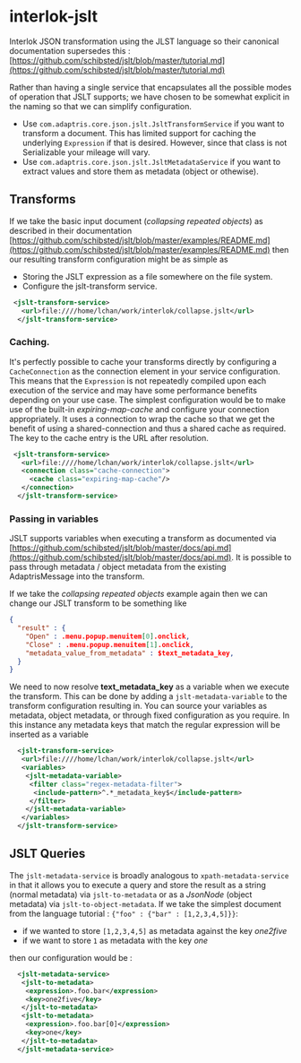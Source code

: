 # interlok-jslt

Interlok JSON transformation using the JLST language so their canonical documentation supersedes this : [https://github.com/schibsted/jslt/blob/master/tutorial.md](https://github.com/schibsted/jslt/blob/master/tutorial.md)

Rather than having a single service that encapsulates all the possible modes of operation that JSLT supports; we have chosen to be somewhat explicit in the naming so that we can simplify configuration.

- Use `com.adaptris.core.json.jslt.JsltTransformService` if you want to transform a document. This has limited support for caching the underlying `Expression` if that is desired. However, since that class is not Serializable your mileage will vary.
- Use `com.adaptris.core.json.jslt.JsltMetadataService` if you want to extract values and store them as metadata (object or othewise).

 ## Transforms

 If we take the basic input document (_collapsing repeated objects_) as described in their documentation [https://github.com/schibsted/jslt/blob/master/examples/README.md](https://github.com/schibsted/jslt/blob/master/examples/README.md) then our resulting transform configuration might be as simple as

 - Storing the JSLT expression as a file somewhere on the file system.
 - Configure the jslt-transform service.

```xml
 <jslt-transform-service>
   <url>file:////home/lchan/work/interlok/collapse.jslt</url>
  </jslt-transform-service>
```
### Caching.

It's perfectly possible to cache your transforms directly by configuring a `CacheConnection` as the connection element in your service configuration. This means that the `Expression` is not repeatedly compiled upon each execution of the service and may have some performance benefits depending on your use case. The simplest configuration would be to make use of the built-in _expiring-map-cache_ and configure your connection appropriately. It uses a connection to wrap the cache so that we get the benefit of using a shared-connection and thus a shared cache as required. The key to the cache entry is the URL after resolution.

```xml
 <jslt-transform-service>
   <url>file:////home/lchan/work/interlok/collapse.jslt</url>
   <connection class="cache-connection">
     <cache class="expiring-map-cache"/>
   </connection>
  </jslt-transform-service>
```

### Passing in variables

JSLT supports variables when executing a transform as documented via [https://github.com/schibsted/jslt/blob/master/docs/api.md](https://github.com/schibsted/jslt/blob/master/docs/api.md). It is possible to pass through metadata / object metadata from the existing AdaptrisMessage into the transform.

If we take the _collapsing repeated objects_ example again then we can change our JSLT transform to be something like

```json
{
  "result" : {
    "Open" : .menu.popup.menuitem[0].onclick,
    "Close" : .menu.popup.menuitem[1].onclick,
    "metadata_value_from_metadata" : $text_metadata_key,
  }
}
```

We need to now resolve __text_metadata_key__ as a variable when we execute the transform. This can be done by adding a `jslt-metadata-variable` to the transform configuration resulting in. You can source your variables as metadata, object metadata, or through fixed configuration as you require. In this instance any metadata keys that match the regular expression will be inserted as a variable

```xml
  <jslt-transform-service>
   <url>file:////home/lchan/work/interlok/collapse.jslt</url>
   <variables>
    <jslt-metadata-variable>
     <filter class="regex-metadata-filter">
      <include-pattern>^.*_metadata_key$</include-pattern>
     </filter>
    </jslt-metadata-variable>
   </variables>
  </jslt-transform-service>
```

## JSLT Queries

The `jslt-metadata-service` is broadly analogous to `xpath-metadata-service` in that it allows you to execute a query and store the result as a string (normal metadata) via `jslt-to-metadata` or as a _JsonNode_ (object metadata) via `jslt-to-object-metadata`. If we take the simplest document from the language tutorial : `{"foo" : {"bar" : [1,2,3,4,5]}}`:

- if we wanted to store `[1,2,3,4,5]` as metadata against the key _one2five_
- if we want to store `1` as metadata with the key _one_

then our configuration would be :

```xml
  <jslt-metadata-service>
   <jslt-to-metadata>
    <expression>.foo.bar</expression>
    <key>one2five</key>
   </jslt-to-metadata>
   <jslt-to-metadata>
    <expression>.foo.bar[0]</expression>
    <key>one</key>
   </jslt-to-metadata>
  </jslt-metadata-service>
```
